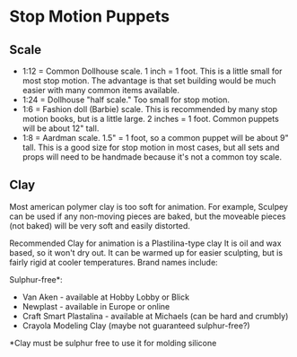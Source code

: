 # Stop Motion Puppets

## Scale

- 1:12 = Common Dollhouse scale. 1 inch = 1 foot. This is a little small for most stop motion. The advantage is that set building would be much easier with many common items available.
- 1:24 = Dollhouse "half scale." Too small for stop motion.
- 1:6 = Fashion doll (Barbie) scale. This is recommended by many stop motion books, but is a little large. 2 inches = 1 foot. Common puppets will be about 12" tall.
- 1:8 = Aardman scale. 1.5" = 1 foot, so a common puppet will be about 9" tall. This is a good size for stop motion in most cases, but all sets and props will need to be handmade because it's not a common toy scale.

## Clay

Most american polymer clay is too soft for animation. For example, Sculpey can be used if any non-moving pieces are baked, but the moveable pieces (not baked) will be very soft and easily distorted.

Recommended Clay for animation is a Plastilina-type clay It is oil and wax based, so it won't dry out. It can be warmed up for easier sculpting, but is fairly rigid at cooler temperatures. Brand names include:

Sulphur-free\*:

- Van Aken - available at Hobby Lobby or Blick
- Newplast - available in Europe or online
- Craft Smart Plastalina - available at Michaels (can be hard and crumbly)
- Crayola Modeling Clay (maybe not guaranteed sulphur-free?)

\*Clay must be sulphur free to use it for molding silicone
